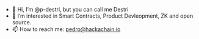 - 👋 Hi, I’m @p-destri, but you can call me Destri
- 👀 I’m interested in Smart Contracts, Product Devleopment, ZK and open source. 
- 📫 How to reach me: pedro@hackachain.io

<!---
p-destri/p-destri is a ✨ special ✨ repository because its `README.md` (this file) appears on your GitHub profile.
You can click the Preview link to take a look at your changes.
--->
